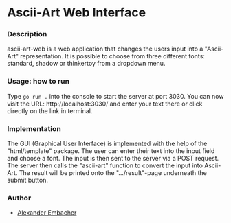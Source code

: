 # Ascii-Art Web Interface

### Description

ascii-art-web is a web application that changes the users input into a "Ascii-Art" representation. It is possible to choose from three different fonts: standard, shadow or thinkertoy from a dropdown menu.

### Usage: how to run

Type `go run .` into the console to start the server at port 3030.
You can now visit the URL: http://localhost:3030/ and enter your text there or click directly on the link in terminal.

### Implementation

The GUI (Graphical User Interface) is implemented with the help of the "html/template" package. The user can enter their text into the input field and choose a font. The input is then sent to the server via a POST request. The server then calls the "ascii-art" function to convert the input into Ascii-Art.
The result will be printed onto the ".../result"-page underneath the submit button.

### Author

- [Alexander Embacher](https://01.kood.tech/git/4stroPhysik3r)
